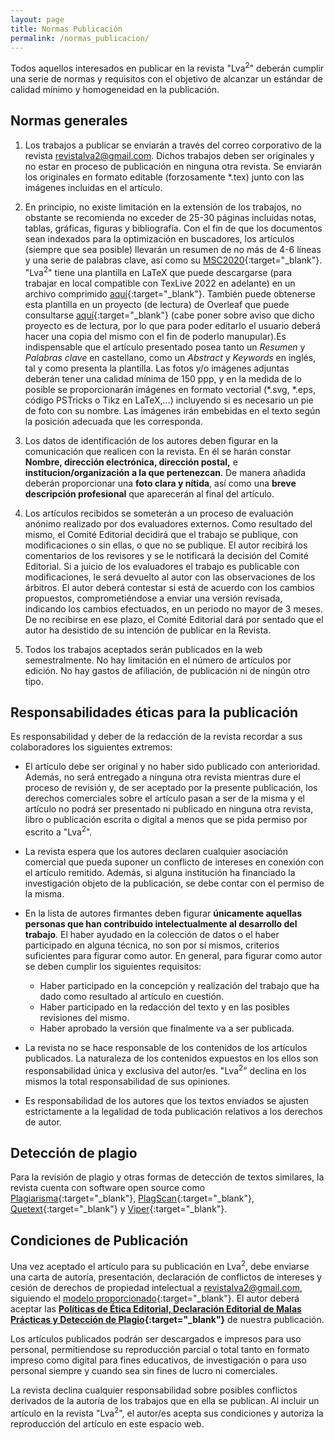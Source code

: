 ```yaml
---
layout: page
title: Normas Publicación
permalink: /normas_publicacion/
---
```


Todos aquellos interesados en publicar en la revista "Lva<sup>2</sup>" deberán cumplir una serie de normas y requisitos con el objetivo de alcanzar un estándar de calidad mínimo y homogeneidad en la publicación.

## Normas generales

1. Los trabajos a publicar se enviarán a través del correo corporativo de la revista [revistalva2@gmail.com](mailto:revistalva2@gmail.com). Dichos trabajos deben ser originales y no estar en proceso de publicación en ninguna otra revista. Se enviarán los originales en formato editable (forzosamente *.tex) junto con las imágenes incluidas en el artículo.

2. En principio, no existe limitación en la extensión de los trabajos, no obstante se recomienda no exceder de 25-30 páginas incluidas notas, tablas, gráficas, figuras y bibliografía. Con el fin de que los documentos sean indexados para la optimización en buscadores, los artículos (siempre que sea posible) llevarán un resumen de no más de 4-6 líneas y una serie de palabras clave, así como su [MSC2020](https://msc2020.org){:target="_blank"}.
"Lva<sup>2</sup>" tiene una plantilla en LaTeX que puede descargarse (para trabajar en local compatible con TexLive  2022 en adelante) en un archivo comprimido [aquí](https://drive.google.com/file/d/16yJ5cu1Wjj44Z4TCRYDmDnOQdFj-33Qp){:target="_blank"}. También puede obtenerse esta plantilla en un proyecto (de lectura) de Overleaf que puede consultarse [aquí](https://www.overleaf.com/read/gwptkfqtbnjz#46ffd8){:target="_blank"} (cabe poner sobre aviso que dicho proyecto es de lectura, por lo que para poder editarlo el usuario deberá hacer una copia del  mismo con el fin  de poderlo manupular).Es indispensable que el artículo presentado posea tanto un *Resumen* y *Palabras clave* en castellano, como un *Abstract* y *Keywords* en inglés, tal y como presenta la plantilla.
Las fotos y/o imágenes adjuntas deberán tener una calidad mínima de 150 ppp, y en la medida de lo posible se proporcionarán imágenes en formato vectorial (*.svg, *.eps, código PSTricks o Tikz en LaTeX,...) incluyendo si es necesario un pie de foto con su nombre. Las imágenes irán embebidas en el texto según la posición adecuada que les corresponda.

3. Los datos de identificación de los autores deben figurar en la comunicación que realicen con la revista. En él se harán constar <b>Nombre, dirección electrónica, dirección postal,</b> e <b>institucion/organización a la que pertenezcan</b>. De manera añadida deberán proporcionar una <b>foto clara y nítida</b>, así como una <b>breve descripción profesional</b> que aparecerán al final del artículo.

4. Los artículos recibidos se someterán a un proceso de evaluación anónimo realizado por dos evaluadores externos. Como resultado del mismo, el Comité Editorial decidirá que el trabajo se publique, con modificaciones o sin ellas, o que no se publique. El autor recibirá los comentarios de los revisores y se le notificará la decisión del Comité Editorial. Si a juicio de los evaluadores el trabajo es publicable con modificaciones, le será devuelto al autor con las observaciones de los árbitros. El autor deberá contestar si está de acuerdo con los cambios propuestos, comprometiéndose a enviar una versión revisada, indicando los cambios efectuados, en un periodo no mayor de 3 meses. De no recibirse en ese plazo, el Comité Editorial dará por sentado que el autor ha desistido de su intención de publicar en la Revista.

5. Todos los trabajos aceptados serán publicados en la web semestralmente. No hay limitación en el número de artículos por edición. No hay gastos de afiliación, de publicación ni de ningún otro tipo.

## Responsabilidades éticas para la publicación

Es responsabilidad y deber de la redacción de la revista recordar a sus colaboradores los siguientes extremos:

- El artículo debe ser original y no haber sido publicado con anterioridad. Además, no será entregado a ninguna otra revista mientras dure el proceso de revisión y, de ser aceptado por la presente publicación, los derechos comerciales sobre el artículo pasan a ser de la misma y el artículo no podrá ser presentado ni publicado en ninguna otra revista, libro o publicación escrita o digital a menos que se pida permiso por escrito a "Lva<sup>2</sup>".

- La revista espera que los autores declaren cualquier asociación comercial que pueda suponer un conflicto de intereses en conexión con el artículo remitido. Además, si alguna institución ha financiado la investigación objeto de la publicación, se debe contar con el permiso de la misma.
- En la lista de autores firmantes deben figurar <b>únicamente aquellas personas que han contribuido intelectualmente al desarrollo del trabajo</b>. El haber ayudado en la colección de datos o el haber participado en alguna técnica, no son por sí mismos, criterios suficientes para figurar como autor. En general, para figurar como autor se deben cumplir los siguientes requisitos:
    - Haber participado en la concepción y realización del trabajo que ha dado como resultado al artículo en cuestión.
    - Haber participado en la redacción del texto y en las posibles revisiones del mismo.
    - Haber aprobado la versión que finalmente va a ser publicada.
- La revista no se hace responsable de los contenidos de los artículos publicados. La naturaleza de los contenidos expuestos en los ellos son responsabilidad única y exclusiva del autor/es. "Lva<sup>2</sup>" declina en los mismos la total responsabilidad de sus opiniones.
- Es responsabilidad de los autores que los textos enviados se ajusten estrictamente a la legalidad de toda publicación relativos a los derechos de autor.

## Detección de plagio

Para la revisión de plagio y otras formas de detección de textos similares, la revista cuenta con software open source como [Plagiarisma](http://plagiarisma.net/){:target="_blank"}, [PlagScan](https://www.plagscan.com/es/){:target="_blank"}, [Quetext](https://www.quetext.com/){:target="_blank"} y [Viper](https://plag.co/){:target="_blank"}.

## Condiciones de Publicación

Una vez aceptado el artículo para su publicación en Lva<sup>2</sup>, debe enviarse una carta de autoría, presentación, declaración de conflictos de intereses y cesión de derechos de propiedad intelectual a [revistalva2@gmail.com](mailto:revistalva2@gmail.com), siguiendo el [modelo proporcionado](https://drive.google.com/file/d/1bGgWkLOx9oPvXKiKPnYLohxWFJnd0LT0){:target="_blank"}. El autor deberá aceptar las <b>[Políticas de Ética Editorial, Declaración Editorial de Malas Prácticas y Detección de Plagio](https://drive.google.com/file/d/1u4V5SaWtzAgurMpaIzd91Q4sF4cHcY10){:target="_blank"}</b> de nuestra publicación.

Los artículos publicados podrán ser descargados e impresos para uso personal, permitiendose su reproducción parcial o total tanto en formato impreso como digital para fines educativos, de investigación o para uso personal siempre y cuando sea sin fines de lucro ni comerciales.

La revista declina cualquier responsabilidad sobre posibles conflictos derivados de la autoría de los trabajos que en ella se publican. Al incluir un artículo en la revista "Lva<sup>2</sup>", el autor/es acepta sus condiciones y autoriza la reproducción del artículo en este espacio web.
